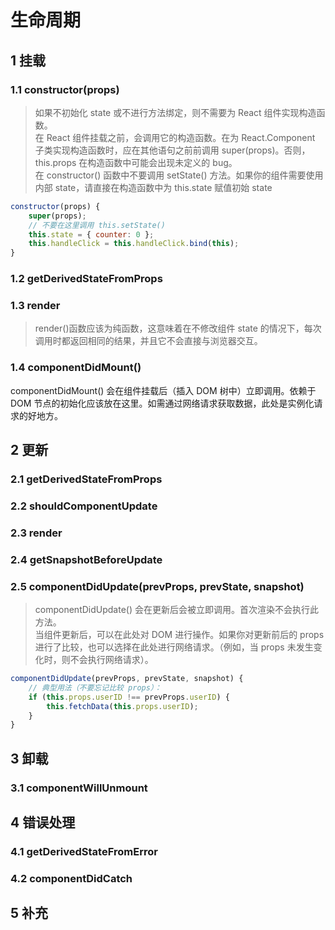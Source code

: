 # 生命周期
## 1 挂载
### 1.1 constructor(props)
> 如果不初始化 state 或不进行方法绑定，则不需要为 React 组件实现构造函数。  
> 在 React 组件挂载之前，会调用它的构造函数。在为 React.Component 子类实现构造函数时，应在其他语句之前前调用 super(props)。否则，this.props 在构造函数中可能会出现未定义的 bug。  
> 在 constructor() 函数中不要调用 setState() 方法。如果你的组件需要使用内部 state，请直接在构造函数中为 this.state 赋值初始 state  

```js
constructor(props) {
    super(props);
    // 不要在这里调用 this.setState()
    this.state = { counter: 0 };
    this.handleClick = this.handleClick.bind(this);
}
```

### 1.2 getDerivedStateFromProps
### 1.3 render
> render()函数应该为纯函数，这意味着在不修改组件 state 的情况下，每次调用时都返回相同的结果，并且它不会直接与浏览器交互。  
### 1.4 componentDidMount()
componentDidMount() 会在组件挂载后（插入 DOM 树中）立即调用。依赖于 DOM 节点的初始化应该放在这里。如需通过网络请求获取数据，此处是实例化请求的好地方。  

## 2 更新
### 2.1 getDerivedStateFromProps
### 2.2 shouldComponentUpdate
### 2.3 render
### 2.4 getSnapshotBeforeUpdate
### 2.5 componentDidUpdate(prevProps, prevState, snapshot)
> componentDidUpdate() 会在更新后会被立即调用。首次渲染不会执行此方法。  
> 当组件更新后，可以在此处对 DOM 进行操作。如果你对更新前后的 props 进行了比较，也可以选择在此处进行网络请求。（例如，当 props 未发生变化时，则不会执行网络请求）。  

```js
componentDidUpdate(prevProps, prevState, snapshot) {
    // 典型用法（不要忘记比较 props）：
    if (this.props.userID !== prevProps.userID) {
        this.fetchData(this.props.userID);
    }
}
```

## 3 卸载
### 3.1 componentWillUnmount

## 4 错误处理
### 4.1 getDerivedStateFromError
### 4.2 componentDidCatch

## 5 补充
